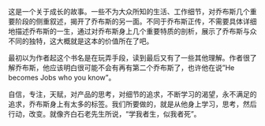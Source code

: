 这是一个关于成长的故事。一些不为大众所知的生活、工作细节，对乔布斯几个重要阶段的侧重叙述，揭开了乔布斯的另一面。不同于乔布斯正传，不需要具体详细地描述乔布斯的一生，通过对乔布斯身上几个重要特质的剖析，展示了乔布斯与众不同的独特，这大概就是这本的价值所在了吧。

最初以为作者起这个书名是在玩弄手段，读到最后又有了一些其他理解。作者很了解乔布斯，他应该明白很可能不会有再有第二个乔布斯了，也许他在说”He becomes Jobs who you know”。

自信，专注，天赋，对产品的思考，对细节的追求，不断学习的渴望，永不满足的追求，乔布斯身上有太多的标签。我们所要做的，就是从他身上学习，思考，然后行动，改变。就像齐白石老先生所说，“学我者生，似我者死”。


